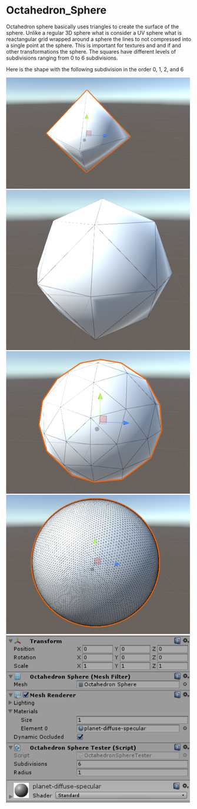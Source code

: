 # Octahedron_Sphere

Octahedron sphere basically uses triangles to create the surface of the sphere.  Unlike a regular 3D sphere what is consider a UV sphere what is
reactangular grid wrapped around a sphere the lines to not compressed into a single point at the sphere.  This is important for textures and and if
and other transformations the sphere.  The squares have different levels of subdivisions ranging from 0 to 6 subdivisions.

Here is the shape with the following subdivision in the order 0, 1, 2, and 6

<img src="images/image_1.png" width="500">

<img src="images/image_2.png" width="500">

<img src="images/image_3.png" width="500">

<img src="images/image_4.png" width="500">

<img src="images/image_5.png" width="500">
